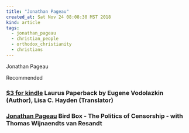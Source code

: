 ```yaml
---
title: "Jonathan Pageau"
created_at: Sat Nov 24 08:08:30 MST 2018
kind: article
tags:
  - jonathan_pageau
  - christian_people
  - orthodox_christianity
  - christians
---
```


Jonathan Pageau

Recommended

<h3>
  <a href="https://www.amazon.com/gp/product/178074871X" target="_blank">$3 for kindle</a>
  Laurus Paperback by Eugene Vodolazkin (Author), Lisa C. Hayden (Translator) 
</h3>

<h3>
  <a href="https://www.youtube.com/watch?v=zQTMhuQVYaU" target="_blank">Jonathan Pageau</a>
  Bird Box - The Politics of Censorship - with Thomas Wijnaendts van Resandt
</h3>

<!--
html boilerplate fragments
<a href="" target="_blank"></a>
<a name=""></a>
<img src="" width="400px">
<ul>
  <li></li>
  <li><a href="" target="_blank"></a></li>
</ul>
<pre>
</pre>
<p style="margin-bottom: 2em;"></p>
<hr style="border: 0; height: 3px; background: #333; background-image: linear-gradient(to right, #ccc, #333, #ccc);">
<pre><code>
</code></pre>
<math xmlns='http://www.w3.org/1998/Math/MathML' display='block'>
</math>
:-->
